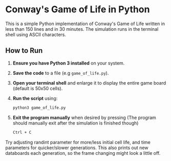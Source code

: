 # Conway's Game of Life in Python

This is a simple Python implementation of Conway's Game of Life written in less than 150 lines and in 30 minutes. The simulation runs in the terminal shell using ASCII characters.

## How to Run

1. **Ensure you have Python 3 installed** on your system.

2. **Save the code** to a file (e.g  `game_of_life.py`).

3. **Open your terminal shell** and enlarge it to display the entire game board (default is 50x50 cells).

4. **Run the script** using:
   ```bash
   python3 game_of_life.py

5.  **Exit the program manually** when desired by pressing (The program should manually exit after the simulation is finished though)
    ```bash 
    Ctrl + C

Try adjusting randint parameter for more/less initial cell life, and time parameters for quicker/slower generations. This also prints out new databoards each generation, so the frame changing might look a little off.
